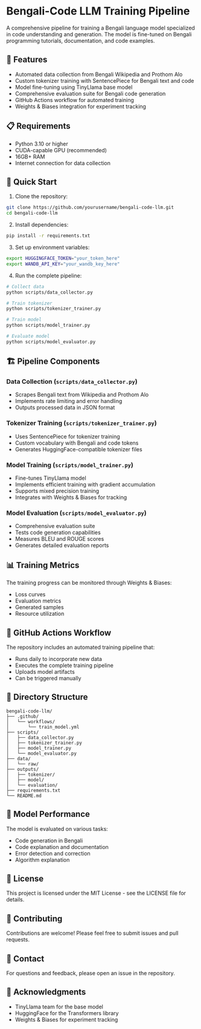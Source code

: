 # Bengali-Code LLM Training Pipeline

A comprehensive pipeline for training a Bengali language model specialized in code understanding and generation. The model is fine-tuned on Bengali programming tutorials, documentation, and code examples.

## 🌟 Features

- Automated data collection from Bengali Wikipedia and Prothom Alo
- Custom tokenizer training with SentencePiece for Bengali text and code
- Model fine-tuning using TinyLlama base model
- Comprehensive evaluation suite for Bengali code generation
- GitHub Actions workflow for automated training
- Weights & Biases integration for experiment tracking

## 📋 Requirements

- Python 3.10 or higher
- CUDA-capable GPU (recommended)
- 16GB+ RAM
- Internet connection for data collection

## 🚀 Quick Start

1. Clone the repository:
```bash
git clone https://github.com/yourusername/bengali-code-llm.git
cd bengali-code-llm
```

2. Install dependencies:
```bash
pip install -r requirements.txt
```

3. Set up environment variables:
```bash
export HUGGINGFACE_TOKEN="your_token_here"
export WANDB_API_KEY="your_wandb_key_here"
```

4. Run the complete pipeline:
```bash
# Collect data
python scripts/data_collector.py

# Train tokenizer
python scripts/tokenizer_trainer.py

# Train model
python scripts/model_trainer.py

# Evaluate model
python scripts/model_evaluator.py
```

## 🏗️ Pipeline Components

### Data Collection (`scripts/data_collector.py`)
- Scrapes Bengali text from Wikipedia and Prothom Alo
- Implements rate limiting and error handling
- Outputs processed data in JSON format

### Tokenizer Training (`scripts/tokenizer_trainer.py`)
- Uses SentencePiece for tokenizer training
- Custom vocabulary with Bengali and code tokens
- Generates HuggingFace-compatible tokenizer files

### Model Training (`scripts/model_trainer.py`)
- Fine-tunes TinyLlama model
- Implements efficient training with gradient accumulation
- Supports mixed precision training
- Integrates with Weights & Biases for tracking

### Model Evaluation (`scripts/model_evaluator.py`)
- Comprehensive evaluation suite
- Tests code generation capabilities
- Measures BLEU and ROUGE scores
- Generates detailed evaluation reports

## 📊 Training Metrics

The training progress can be monitored through Weights & Biases:
- Loss curves
- Evaluation metrics
- Generated samples
- Resource utilization

## 🔄 GitHub Actions Workflow

The repository includes an automated training pipeline that:
- Runs daily to incorporate new data
- Executes the complete training pipeline
- Uploads model artifacts
- Can be triggered manually

## 📁 Directory Structure

```
bengali-code-llm/
├── .github/
│   └── workflows/
│       └── train_model.yml
├── scripts/
│   ├── data_collector.py
│   ├── tokenizer_trainer.py
│   ├── model_trainer.py
│   └── model_evaluator.py
├── data/
│   └── raw/
├── outputs/
│   ├── tokenizer/
│   ├── model/
│   └── evaluation/
├── requirements.txt
└── README.md
```

## 🎯 Model Performance

The model is evaluated on various tasks:
- Code generation in Bengali
- Code explanation and documentation
- Error detection and correction
- Algorithm explanation

## 📜 License

This project is licensed under the MIT License - see the LICENSE file for details.

## 🤝 Contributing

Contributions are welcome! Please feel free to submit issues and pull requests.

## 📧 Contact

For questions and feedback, please open an issue in the repository.

## 🙏 Acknowledgments

- TinyLlama team for the base model
- HuggingFace for the Transformers library
- Weights & Biases for experiment tracking

